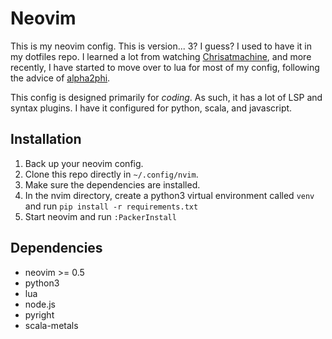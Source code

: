 # Neovim

This is my neovim config.  This is version... 3? I guess?  I used to have it in
my dotfiles repo.  I learned a lot from watching
[Chrisatmachine](https://www.youtube.com/channel/UCS97tchJDq17Qms3cux8wcA), and
more recently, I have started to move over to lua for most of my config,
following the advice of [alpha2phi](https://alpha2phi.medium.com/).

This config is designed primarily for _coding_.  As such, it has a lot of LSP
and syntax plugins.  I have it configured for python, scala, and javascript.

## Installation

1. Back up your neovim config.
2. Clone this repo directly in `~/.config/nvim`.
3. Make sure the dependencies are installed.
4. In the nvim directory, create a python3 virtual environment called `venv` and
    run `pip install -r requirements.txt`
5. Start neovim and run `:PackerInstall`

## Dependencies

* neovim >= 0.5
* python3
* lua
* node.js
* pyright
* scala-metals
